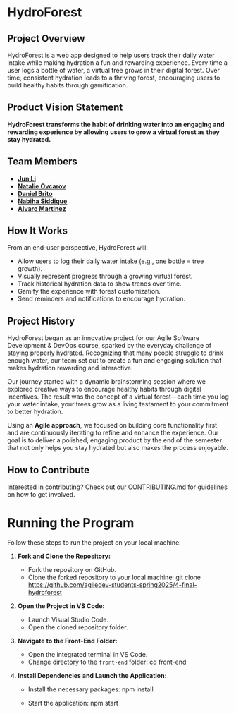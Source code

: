 # HydroForest   
## Project Overview  
HydroForest is a web app designed to help users track their daily water intake while making hydration a fun and rewarding experience. Every time a user logs a bottle of water, a virtual tree grows in their digital forest. Over time, consistent hydration leads to a thriving forest, encouraging users to build healthy habits through gamification.  

## Product Vision Statement  
**HydroForest transforms the habit of drinking water into an engaging and rewarding experience by allowing users to grow a virtual forest as they stay hydrated.**  

## Team Members  
- **[Jun Li](https://github.com/jljune9li)**  
- **[Natalie Ovcarov](https://github.com/nataliovcharov)**  
- **[Daniel Brito](https://github.com/danny031103)**
- **[Nabiha Siddique](https://github.com/ns5190)**
- **[Alvaro Martinez](https://github.com/AlvaroMartinezM)**

## How It Works  
From an end-user perspective, HydroForest will:  
-  Allow users to log their daily water intake (e.g., one bottle = tree growth).
-  Visually represent progress through a growing virtual forest.  
-  Track historical hydration data to show trends over time.  
-  Gamify the experience with forest customization.  
-  Send reminders and notifications to encourage hydration.  

## Project History  
HydroForest began as an innovative project for our Agile Software Development & DevOps course, sparked by the everyday challenge of staying properly hydrated. Recognizing that many people struggle to drink enough water, our team set out to create a fun and engaging solution that makes hydration rewarding and interactive.

Our journey started with a dynamic brainstorming session where we explored creative ways to encourage healthy habits through digital incentives. The result was the concept of a virtual forest—each time you log your water intake, your trees grow as a living testament to your commitment to better hydration.

Using an **Agile approach**, we focused on building core functionality first and are continuously iterating to refine and enhance the experience. Our goal is to deliver a polished, engaging product by the end of the semester that not only helps you stay hydrated but also makes the process enjoyable.

## How to Contribute  
Interested in contributing? Check out our [CONTRIBUTING.md](https://github.com/agiledev-students-spring2025/4-final-hydroforest/blob/master/CONTRIBUTING.md) for guidelines on how to get involved.  

# Running the Program

Follow these steps to run the project on your local machine:

1. **Fork and Clone the Repository:**
   - Fork the repository on GitHub.
   - Clone the forked repository to your local machine:
    git clone https://github.com/agiledev-students-spring2025/4-final-hydroforest

2. **Open the Project in VS Code:**
   - Launch Visual Studio Code.
   - Open the cloned repository folder.

3. **Navigate to the Front-End Folder:**
   - Open the integrated terminal in VS Code.
   - Change directory to the `front-end` folder: cd front-end

4. **Install Dependencies and Launch the Application:**
   - Install the necessary packages: npm install

   - Start the application: npm start